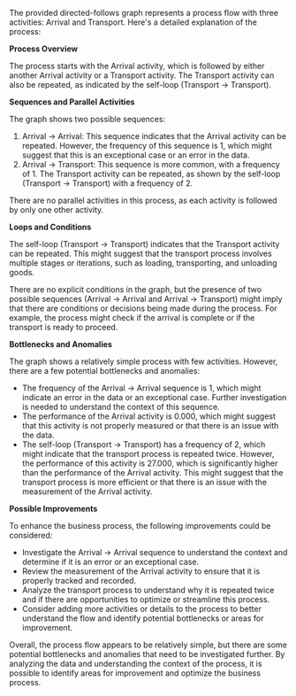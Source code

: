 The provided directed-follows graph represents a process flow with three activities: Arrival and Transport. Here's a detailed explanation of the process:

**Process Overview**

The process starts with the Arrival activity, which is followed by either another Arrival activity or a Transport activity. The Transport activity can also be repeated, as indicated by the self-loop (Transport -> Transport).

**Sequences and Parallel Activities**

The graph shows two possible sequences:

1. Arrival -> Arrival: This sequence indicates that the Arrival activity can be repeated. However, the frequency of this sequence is 1, which might suggest that this is an exceptional case or an error in the data.
2. Arrival -> Transport: This sequence is more common, with a frequency of 1. The Transport activity can be repeated, as shown by the self-loop (Transport -> Transport) with a frequency of 2.

There are no parallel activities in this process, as each activity is followed by only one other activity.

**Loops and Conditions**

The self-loop (Transport -> Transport) indicates that the Transport activity can be repeated. This might suggest that the transport process involves multiple stages or iterations, such as loading, transporting, and unloading goods.

There are no explicit conditions in the graph, but the presence of two possible sequences (Arrival -> Arrival and Arrival -> Transport) might imply that there are conditions or decisions being made during the process. For example, the process might check if the arrival is complete or if the transport is ready to proceed.

**Bottlenecks and Anomalies**

The graph shows a relatively simple process with few activities. However, there are a few potential bottlenecks and anomalies:

* The frequency of the Arrival -> Arrival sequence is 1, which might indicate an error in the data or an exceptional case. Further investigation is needed to understand the context of this sequence.
* The performance of the Arrival activity is 0.000, which might suggest that this activity is not properly measured or that there is an issue with the data.
* The self-loop (Transport -> Transport) has a frequency of 2, which might indicate that the transport process is repeated twice. However, the performance of this activity is 27.000, which is significantly higher than the performance of the Arrival activity. This might suggest that the transport process is more efficient or that there is an issue with the measurement of the Arrival activity.

**Possible Improvements**

To enhance the business process, the following improvements could be considered:

* Investigate the Arrival -> Arrival sequence to understand the context and determine if it is an error or an exceptional case.
* Review the measurement of the Arrival activity to ensure that it is properly tracked and recorded.
* Analyze the transport process to understand why it is repeated twice and if there are opportunities to optimize or streamline this process.
* Consider adding more activities or details to the process to better understand the flow and identify potential bottlenecks or areas for improvement.

Overall, the process flow appears to be relatively simple, but there are some potential bottlenecks and anomalies that need to be investigated further. By analyzing the data and understanding the context of the process, it is possible to identify areas for improvement and optimize the business process.